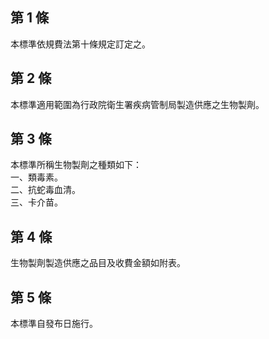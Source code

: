 第 1 條
-------
本標準依規費法第十條規定訂定之。

第 2 條
-------
本標準適用範圍為行政院衛生署疾病管制局製造供應之生物製劑。

第 3 條
-------
本標準所稱生物製劑之種類如下：  
一、類毒素。  
二、抗蛇毒血清。  
三、卡介苗。

第 4 條
-------
生物製劑製造供應之品目及收費金額如附表。

第 5 條
-------
本標準自發布日施行。

